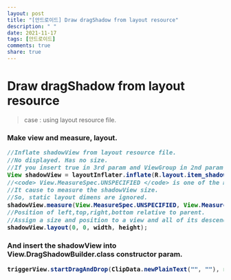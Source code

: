 ```yaml
---
layout: post
title: "[안드로이드] Draw dragShadow from layout resource"
description: " "
date: 2021-11-17
tags: [안드로이드]
comments: true
share: true
---
```


<h1>Draw dragShadow from layout resource</h1>

>  case : using layout resource file.

<h3>Make view and measure, layout.

`````java
//Inflate shadowView from layout resource file.
//No displayed. Has no size.
//If you insert true in 3rd param and ViewGroup in 2nd param, this view will be attaching immediately.
View shadowView = layoutInflater.inflate(R.layout.item_shadow, null, false);
//<code> View.MeasureSpec.UNSPECIFIED </code> is one of the measure mode(=we has no value of exactly measured).
//It cause to measure the shadowView size.
//So, static layout dimens are ignored.
shadowView.measure(View.MeasureSpec.UNSPECIFIED, View.MeasureSpec.UNSPECIFIED);
//Position of left,top,right,bottom relative to parent.
//Assign a size and position to a view and all of its descendants.
shadowView.layout(0, 0, width, height);

`````



<h3>And insert the shadowView into View.DragShadowBuilder.class constructor param.

```java
triggerView.startDragAndDrop(ClipData.newPlainText("", ""), new MyDragShadow(shadowView), null, 0);
```